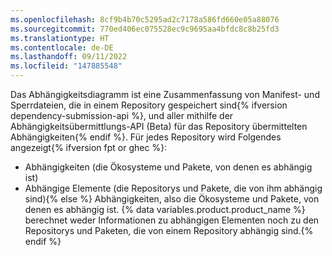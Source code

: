 ```yaml
---
ms.openlocfilehash: 8cf9b4b70c5295ad2c7178a586fd660e05a88076
ms.sourcegitcommit: 770ed406ec075528ec9c9695aa4bfdc8c8b25fd3
ms.translationtype: HT
ms.contentlocale: de-DE
ms.lasthandoff: 09/11/2022
ms.locfileid: "147885548"
---
```

Das Abhängigkeitsdiagramm ist eine Zusammenfassung von Manifest- und Sperrdateien, die in einem Repository gespeichert sind{% ifversion dependency-submission-api %}, und aller mithilfe der Abhängigkeitsübermittlungs-API (Beta) für das Repository übermittelten Abhängigkeiten{% endif %}. Für jedes Repository wird Folgendes angezeigt{% ifversion fpt or ghec %}:

- Abhängigkeiten (die Ökosysteme und Pakete, von denen es abhängig ist)
- Abhängige Elemente (die Repositorys und Pakete, die von ihm abhängig sind){% else %} Abhängigkeiten, also die Ökosysteme und Pakete, von denen es abhängig ist. {% data variables.product.product_name %} berechnet weder Informationen zu abhängigen Elementen noch zu den Repositorys und Paketen, die von einem Repository abhängig sind.{% endif %}
